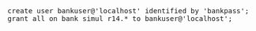 
<pre>
create user bankuser@'localhost' identified by 'bankpass';
grant all on bank_simul_r14.* to bankuser@'localhost';
</pre>